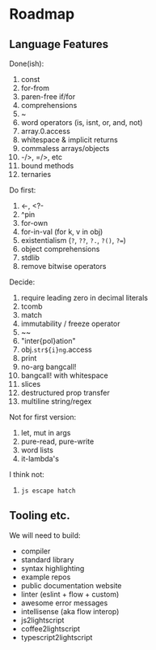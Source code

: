 
# Roadmap

## Language Features

Done(ish):
1. const
1. for-from
1. paren-free if/for
1. comprehensions
1. ~
1. word operators (is, isnt, or, and, not)
1. array.0.access
1. whitespace & implicit returns
1. commaless arrays/objects
1. -/>, =/>, etc
1. bound methods
1. ternaries

Do first:
1. <-, <?-
1. ^pin
1. for-own
1. for-in-val (for k, v in obj)
1. existentialism (`?`, `??`, `?.`, `?()`, `?=`)
1. object comprehensions
1. stdlib
1. remove bitwise operators

Decide:
1. require leading zero in decimal literals
1. tcomb
1. match
1. immutability / freeze operator
1. ~~
1. "inter{pol}ation"
1. obj.`str${i}ng`.access
1. print
1. no-arg bangcall!
1. bangcall! with whitespace
1. slices
1. destructured prop transfer
1. multiline string/regex

Not for first version:
1. let, mut in args
1. pure-read, pure-write
1. word lists
1. it-lambda's

I think not:
1. `js escape hatch`


## Tooling etc.

We will need to build:
- compiler
- standard library
- syntax highlighting
- example repos
- public documentation website
- linter (eslint + flow + custom)
- awesome error messages
- intellisense (aka flow interop)
- js2lightscript
- coffee2lightscript
- typescript2lightscript
